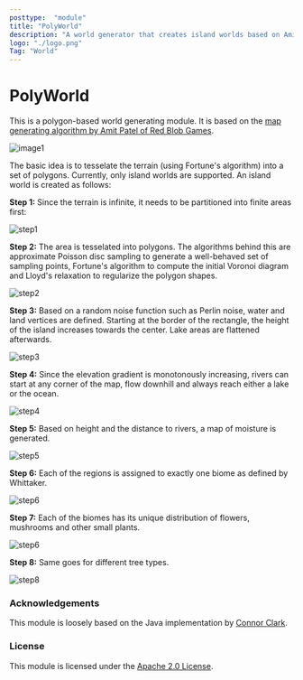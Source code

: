 ```yaml
---
posttype:  "module"  
title: "PolyWorld"
description: "A world generator that creates island worlds based on Amit Patel's flash implementation"
logo: "./logo.png"
Tag: "World"
---
```

# PolyWorld

This is a polygon-based world generating module. It is based on the [map generating algorithm by Amit Patel of Red Blob Games](http://www-cs-students.stanford.edu/~amitp/game-programming/polygon-map-generation/).

![image1](images/2015-07-22_island.jpg "A screenshot of version 0.6.0")

The basic idea is to tesselate the terrain (using Fortune's algorithm) into a set of polygons.
Currently, only island worlds are supported. An island world is created as follows:

**Step 1:** Since the terrain is infinite, it needs to be partitioned into finite areas first:

![step1](images/step1_partition.png "An arbitrarily sized area in the world")

**Step 2:** The area is tesselated into polygons. The algorithms behind this are approximate Poisson disc sampling to generate a well-behaved set of sampling points, Fortune's algorithm to compute the initial Voronoi diagram and Lloyd's relaxation to regularize the polygon shapes.

![step2](images/step2_tesselation.png "An arbitrarily sized area in the world")

**Step 3:** Based on a random noise function such as Perlin noise, water and land vertices are defined. Starting at the border of the rectangle, the height of the island increases towards the center. Lake areas are flattened afterwards.

![step3](images/step3_elevation.png "The generated height map of the island")

**Step 4:** Since the elevation gradient is monotonously increasing, rivers can start at any corner of the map, flow downhill
and always reach either a lake or the ocean.

![step4](images/step4_rivers.png "The generated rivers always flow downwards until they hit the ocean")

**Step 5:** Based on height and the distance to rivers, a map of moisture is generated.

![step5](images/step5_moisture.png "The generated height map of the island")

**Step 6:** Each of the regions is assigned to exactly one biome as defined by Whittaker.

![step6](images/step6_biomes.png "The generated biomes of the island")

**Step 7:** Each of the biomes has its unique distribution of flowers, mushrooms and other small plants.

![step6](images/step7_flora.png "The generated flora of the island")

**Step 8:** Same goes for different tree types.

![step8](images/step8_trees.png "The fully generated island")

### Acknowledgements

This module is loosely based on the Java implementation by [Connor Clark](https://github.com/Hoten/Java-Delaunay).

### License

This module is licensed under the [Apache 2.0 License](http://www.apache.org/licenses/LICENSE-2.0.html).
